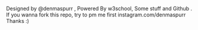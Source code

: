 Designed by @denmaspurr , Powered By w3school, Some stuff and Github .
If you wanna fork this repo, try to pm me first instagram.com/denmaspurr 
Thanks :)
